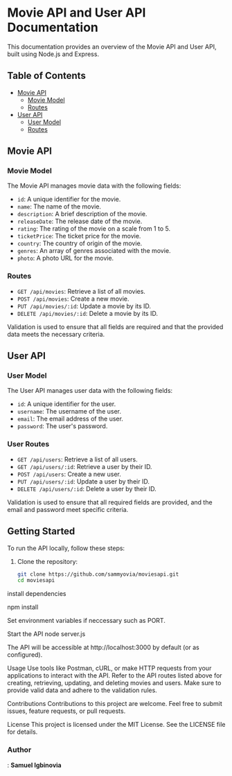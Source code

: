 # Movie API and User API Documentation

This documentation provides an overview of the Movie API and User API, built using Node.js and Express.

## Table of Contents

- [Movie API](#movie-api)
  - [Movie Model](#movie-model)
  - [Routes](#routes)
- [User API](#user-api)
  - [User Model](#user-model)
  - [Routes](#user-routes)

## Movie API

### Movie Model

The Movie API manages movie data with the following fields:

- `id`: A unique identifier for the movie.
- `name`: The name of the movie.
- `description`: A brief description of the movie.
- `releaseDate`: The release date of the movie.
- `rating`: The rating of the movie on a scale from 1 to 5.
- `ticketPrice`: The ticket price for the movie.
- `country`: The country of origin of the movie.
- `genres`: An array of genres associated with the movie.
- `photo`: A photo URL for the movie.

### Routes

- `GET /api/movies`: Retrieve a list of all movies.
- `POST /api/movies`: Create a new movie.
- `PUT /api/movies/:id`: Update a movie by its ID.
- `DELETE /api/movies/:id`: Delete a movie by its ID.

Validation is used to ensure that all fields are required and that the provided data meets the necessary criteria.

## User API

### User Model

The User API manages user data with the following fields:

- `id`: A unique identifier for the user.
- `username`: The username of the user.
- `email`: The email address of the user.
- `password`: The user's password.

### User Routes

- `GET /api/users`: Retrieve a list of all users.
- `GET /api/users/:id`: Retrieve a user by their ID.
- `POST /api/users`: Create a new user.
- `PUT /api/users/:id`: Update a user by their ID.
- `DELETE /api/users/:id`: Delete a user by their ID.

Validation is used to ensure that all required fields are provided, and the email and password meet specific criteria.

## Getting Started

To run the API locally, follow these steps:

1. Clone the repository:

   ```bash
   git clone https://github.com/sammyovia/moviesapi.git
   cd moviesapi

install dependencies

npm install

Set environment variables if neccessary such as PORT.

Start the API
node server.js

The API will be accessible at http://localhost:3000 by default (or as configured).

Usage
Use tools like Postman, cURL, or make HTTP requests from your applications to interact with the API.
Refer to the API routes listed above for creating, retrieving, updating, and deleting movies and users.
Make sure to provide valid data and adhere to the validation rules.

Contributions
Contributions to this project are welcome. Feel free to submit issues, feature requests, or pull requests.

License
This project is licensed under the MIT License. See the LICENSE file for details.

<h3>Author</h3> : <b>Samuel Igbinovia</b>
